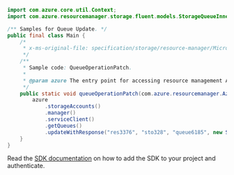 ```java
import com.azure.core.util.Context;
import com.azure.resourcemanager.storage.fluent.models.StorageQueueInner;

/** Samples for Queue Update. */
public final class Main {
    /*
     * x-ms-original-file: specification/storage/resource-manager/Microsoft.Storage/stable/2021-04-01/examples/QueueOperationPatch.json
     */
    /**
     * Sample code: QueueOperationPatch.
     *
     * @param azure The entry point for accessing resource management APIs in Azure.
     */
    public static void queueOperationPatch(com.azure.resourcemanager.AzureResourceManager azure) {
        azure
            .storageAccounts()
            .manager()
            .serviceClient()
            .getQueues()
            .updateWithResponse("res3376", "sto328", "queue6185", new StorageQueueInner(), Context.NONE);
    }
}
```

Read the [SDK documentation](https://github.com/Azure/azure-sdk-for-java/blob/azure-resourcemanager_2.11.0/sdk/resourcemanager/azure-resourcemanager/README.md) on how to add the SDK to your project and authenticate.
